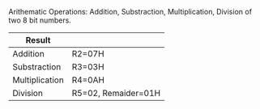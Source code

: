 Arithematic Operations: Addition, Substraction, Multiplication, Division of two 8 bit numbers.

| Result | |
|---|---|
| Addition | R2=07H |
| Substraction | R3=03H |
| Multiplication | R4=0AH |
| Division | R5=02, Remaider=01H |
